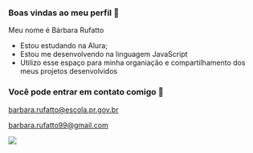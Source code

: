 ### Boas vindas ao meu perfil 💙

Meu nome é Bárbara Rufatto 

- Estou estudando na Alura;
- Estou me desenvolvendo na linguagem JavaScript
- Utilizo esse espaço para minha organiaçâo e compartilhamento dos meus projetos desenvolvidos

### Você pode entrar em contato comigo 📧

barbara.rufatto@escola.pr.gov.br

barbara.rufatto99@gmail.com


![](https://media.tenor.com/_bsFPWDMF64AAAAC/nodding-crossed-arms.gif)
